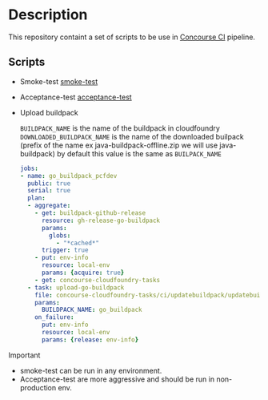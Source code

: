 # Description

This repository containt a set of scripts to be use in [Concourse CI](http://concourse.ci/) pipeline.

## Scripts
* Smoke-test
  [smoke-test](https://github.com/cloudfoundry/cf-smoke-tests)
* Acceptance-test
  [acceptance-test](https://github.com/cloudfoundry/cf-acceptance-tests)
* Upload buildpack
 
  `BUILDPACK_NAME` is the name of the buildpack in cloudfoundry 
  `DOWNLOADED_BUILDPACK_NAME` is the name of the downloaded builpack (prefix of the name ex java-buildpack-offline.zip we will use java-buildpack) by default this value is the same as `BUILPACK_NAME`
  ```yaml
  jobs:
  - name: go_buildpack_pcfdev
    public: true
    serial: true
    plan:
    - aggregate:
      - get: buildpack-github-release
        resource: gh-release-go-buildpack
        params:
          globs:
            - "*cached*"
        trigger: true
      - put: env-info
        resource: local-env
        params: {acquire: true}
      - get: concourse-cloudfoundry-tasks
    - task: upload-go-buildpack
      file: concourse-cloudfoundry-tasks/ci/updatebuildpack/updatebuildpack.yml
      params:
        BUILDPACK_NAME: go_buildpack
      on_failure:
        put: env-info
        resource: local-env
        params: {release: env-info}
  ```


Important
* smoke-test can be run in any environment.
* Acceptance-test are more aggressive and should be run in non-production env.





